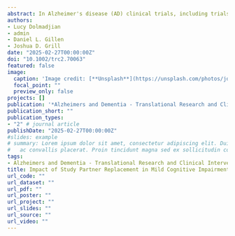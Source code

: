 ```yaml
---
abstract: In Alzheimer's disease (AD) clinical trials, including trials enrolling patients with mild cognitive impairment (MCI), participants must enroll with a study partner (SP). SPs ensure compliance and are a source of study data, including assessments of the participant's cognition and function. Consistency in SP reporting is essential to trial data integrity. We quantified SP replacement and its impact on bias and variance of SP-reported AD Cooperative Study Activities of Daily Living for MCI (ADCS-ADL-MCI) in the ADCS Vitamin E/Donepezil MCI Trial. We used logistic regression to estimate the association between SP type (spouse or non-spouse) and the odds of experiencing SP change. We used generalized estimating equations to longitudinally model the differences in consecutively recorded ADCS-ADL-MCI scores as a function of whether SP change occurred. We used a similar model to quantify end-of-study change from baseline in ADCS-ADL-MCI scores. Among 768 participants, 40 (5%) experienced at least one SP change. We estimated that the odds of experiencing a SP change were 65% lower for spousal dyads when compared to non-spousal dyads (odds ratio [OR] = 0.35; 95% confidence interval [CI] [0.18–0.67]). Compared to those with a consistent SP, participants who experienced a SP change had, on average, a consecutive visit absolute score difference that was 1.60 points greater in magnitude (95% CI [0.62–2.57]), suggesting greater volatility. ADCS-ADL-MCI scores were neither systematically higher nor lower when SP change occurred, on average (-0.23; 95% CI [-1.60, 1.14]), suggesting minimal bias. The estimated difference in variance for end-of-study change from baseline ADCS-ADL-MCI was observed to be higher for those with SP change compared to those without, but the difference was not statistically significant (1.29; 95% CI [0.47–1.17]). SP replacement occurred for a meaningful number of participants but did not result in systematic bias on a functional outcome in this trial, but it did increase variability.
authors:
- Lucy Dolmadjian
- admin
- Daniel L. Gillen
- Joshua D. Grill
date: "2025-02-27T00:00:00Z"
doi: "10.1002/trc2.70063"
featured: false
image:
  caption: 'Image credit: [**Unsplash**](https://unsplash.com/photos/jdD8gXaTZsc)'
  focal_point: ""
  preview_only: false
projects: []
publication: '*Alzheimers and Dementia - Translational Research and Clinical Interventions*'
publication_short: ""
publication_types:
- "2" # journal article
publishDate: "2025-02-27T00:00:00Z"
#slides: example
# summary: Lorem ipsum dolor sit amet, consectetur adipiscing elit. Duis posuere tellus
#   ac convallis placerat. Proin tincidunt magna sed ex sollicitudin condimentum.
tags:
- Alzheimers and Dementia - Translational Research and Clinical Interventions
title: Impact of Study Partner Replacement in Mild Cognitive Impairment Clinical Trials
url_code: ""
url_dataset: ""
url_pdf: ""
url_poster: ""
url_project: ""
url_slides: ""
url_source: ""
url_video: ""
---
```

